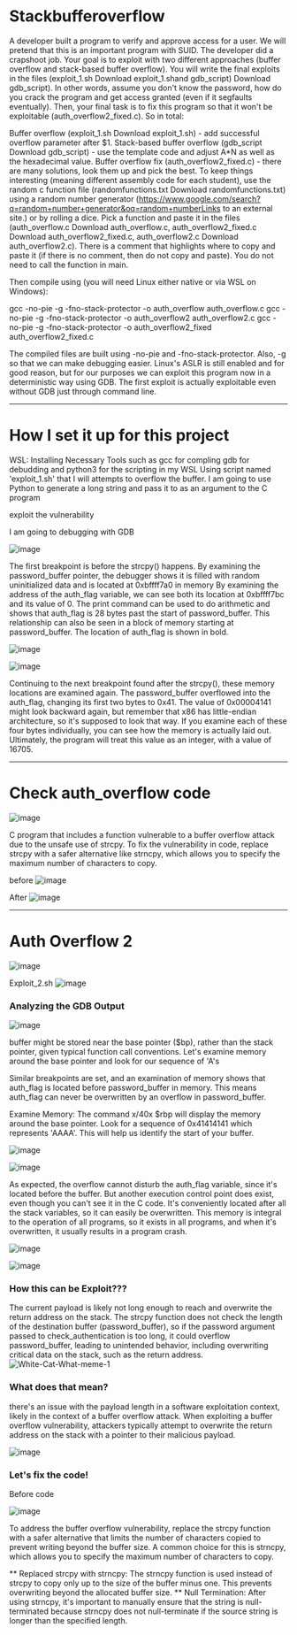 # Stackbufferoverflow

A developer built a program to verify and approve access for a user. We will pretend that this is an important program with SUID. The developer did a crapshoot job. Your goal is to exploit with two different approaches (buffer overflow and stack-based buffer overflow). You will write the final exploits in the files (exploit_1.sh Download exploit_1.shand gdb_script) Download gdb_script). In other words, assume you don't know the password, how do you crack the program and get access granted (even if it segfaults eventually). Then, your final task is to fix this program so that it won't be exploitable (auth_overflow2_fixed.c). So in total:

Buffer overflow (exploit_1.sh Download exploit_1.sh) - add successful overflow parameter after $1.
Stack-based buffer overflow (gdb_script Download gdb_script) - use the template code and adjust A*N as well as the hexadecimal value.
Buffer overflow fix (auth_overflow2_fixed.c) - there are many solutions, look them up and pick the best.
To keep things interesting (meaning different assembly code for each student), use the random c function file (randomfunctions.txt Download randomfunctions.txt) using a random number generator (https://www.google.com/search?q=random+number+generator&oq=random+numberLinks to an external site.) or by rolling a dice. Pick a function and paste it in the files (auth_overflow.c Download auth_overflow.c, auth_overflow2_fixed.c Download auth_overflow2_fixed.c, auth_overflow2.c Download auth_overflow2.c). There is a comment that highlights where to copy and paste it (if there is no comment, then do not copy and paste). You do not need to call the function in main.

Then compile using (you will need Linux either native or via WSL on Windows):


gcc -no-pie -g -fno-stack-protector -o auth_overflow auth_overflow.c
gcc -no-pie -g -fno-stack-protector -o auth_overflow2 auth_overflow2.c
gcc -no-pie -g -fno-stack-protector -o auth_overflow2_fixed auth_overflow2_fixed.c

The compiled files are built using -no-pie and -fno-stack-protector. Also, -g so that we can make debugging easier. Linux's ASLR is still enabled and for good reason, but for our purposes we can exploit this program now in a deterministic way using GDB. The first exploit is actually exploitable even without GDB just through command line.








----------------------------------------------------------------------------------------------------------------------------






# How I set it up for this project

WSL: Installing Necessary Tools such as gcc for compling gdb for debudding and python3 for the scripting in my WSL
Using script named 'exploit_1.sh' that I will attempts to overflow the buffer.
I am going to use Python to generate a long string and pass it to as an argument to the C program


exploit the vulnerability 

I am going to debugging with GDB

![image](https://github.com/peterisOnIT/Stackbufferoverflow/assets/117600297/05a2abea-68a1-47b4-829e-4decca93be17)

The first breakpoint is before the strcpy() happens. By examining the password_buffer pointer, the debugger shows it is filled with random uninitialized data and is located at  0xbffff7a0 in memory By examining the address of the auth_flag variable, we can see both its location at 0xbffff7bc and its value of 0. The print command can be used to do arithmetic and shows that auth_flag is 28 bytes past the start of password_buffer. This relationship can also be seen in a block of memory starting at password_buffer. The location of auth_flag is shown in bold.

![image](https://github.com/peterisOnIT/Stackbufferoverflow/assets/117600297/a3eb7620-b54b-4076-918f-df12a5d5dc4f)


![image](https://github.com/peterisOnIT/Stackbufferoverflow/assets/117600297/e582ff07-6459-4f39-8926-436d66306b9a)


Continuing to the next breakpoint found after the strcpy(), these memory locations are examined again. The password_buffer overflowed into the auth_flag, changing its first two bytes to 0x41. The value of 0x00004141 might look backward again, but remember that x86 has little-endian architecture, so it's supposed to look that way. If you examine each of these four bytes individually, you can see how the memory is actually laid out. Ultimately, the program will treat this value as an integer, with a value of 16705.



----------------------------------------------------------------------------------------------------------

# Check auth_overflow code

![image](https://github.com/peterisOnIT/Stackbufferoverflow/assets/117600297/a5d965a1-ee87-4ff4-a6a4-503fbafb5fbc)

C program that includes a function vulnerable to a buffer overflow attack due to the unsafe use of strcpy.
To fix the vulnerability in code, replace strcpy with a safer alternative like strncpy, which allows you to specify the maximum number of characters to copy.


before
![image](https://github.com/peterisOnIT/Stackbufferoverflow/assets/117600297/f9686746-46ae-4b53-bd5d-7ff3f8281aaf)




After 
![image](https://github.com/peterisOnIT/Stackbufferoverflow/assets/117600297/078f292e-5d90-403e-b3b1-f80d143191a0)


----------------------------------------------------------------------------------------------------------

# Auth Overflow 2

![image](https://github.com/peterisOnIT/Stackbufferoverflow/assets/117600297/bf90515d-30f6-4a61-8b13-49d0822dda43)


Exploit_2.sh
![image](https://github.com/peterisOnIT/Stackbufferoverflow/assets/117600297/51a6ffd2-7193-42b1-8ea6-059058d975c3)

### Analyzing the GDB Output

![image](https://github.com/peterisOnIT/Stackbufferoverflow/assets/117600297/32ab4a1f-4623-48ff-8db1-f1c5d1d34c7b)

buffer might be stored near the base pointer ($bp), rather than the stack pointer, given typical function call conventions. Let's examine memory around the base pointer and look for our sequence of 'A's

Similar breakpoints are set, and an examination of memory shows that auth_flag is located before password_buffer in memory. This means auth_flag can never be overwritten by an overflow in password_buffer.

Examine Memory: The command x/40x $rbp will display the memory around the base pointer. Look for a sequence of 0x41414141 which represents 'AAAA'. This will help us identify the start of your buffer.

![image](https://github.com/peterisOnIT/Stackbufferoverflow/assets/117600297/a0a8aeb3-3c71-402d-ae56-b785be30290a)

![image](https://github.com/peterisOnIT/Stackbufferoverflow/assets/117600297/5545e821-be95-489a-9521-2cd845dbca87)


As expected, the overflow cannot disturb the auth_flag variable, since it's located before the buffer. But another execution control point does exist, even though you can't see it in the C code. It's conveniently located after all the stack variables, so it can easily be overwritten. This memory is integral to the operation of all programs, so it exists in all programs, and when it's overwritten, it usually results in a program crash.


![image](https://github.com/peterisOnIT/Stackbufferoverflow/assets/117600297/f2538cdc-2c70-4585-8bef-299eeca7842b)


![image](https://github.com/peterisOnIT/Stackbufferoverflow/assets/117600297/553e00c8-0fdf-4f82-ac62-2c466e7423b9)






### How this can be Exploit???
The current payload is likely not long enough to reach and overwrite the return address on the stack. The strcpy function does not check the length of the destination buffer (password_buffer), so if the password argument passed to check_authentication is too long, it could overflow password_buffer, leading to unintended behavior, including overwriting critical data on the stack, such as the return address.
![White-Cat-What-meme-1](https://github.com/peterisOnIT/Stackbufferoverflow/assets/117600297/7f16619b-0eab-4a3d-b0c8-3a87066817c7)

### What does that mean?

there's an issue with the payload length in a software exploitation context, likely in the context of a buffer overflow attack. When exploiting a buffer overflow vulnerability, attackers typically attempt to overwrite the return address on the stack with a pointer to their malicious payload.



![image](https://github.com/peterisOnIT/Stackbufferoverflow/assets/117600297/dfdbb6e6-3e24-4b2e-ba99-7f3c5be7f834)


### Let's fix the code!

Before code

![image](https://github.com/peterisOnIT/Stackbufferoverflow/assets/117600297/0f8fa5e4-ec4f-4cf4-ad27-5e947290d283)


To address the buffer overflow vulnerability, replace the strcpy function with a safer alternative that limits the number of characters copied to prevent writing beyond the buffer size. A common choice for this is strncpy, which allows you to specify the maximum number of characters to copy.

** Replaced strcpy with strncpy: The strncpy function is used instead of strcpy to copy only up to the size of the buffer minus one. This prevents overwriting beyond the allocated buffer size.
** Null Termination: After using strncpy, it's important to manually ensure that the string is null-terminated because strncpy does not null-terminate if the source string is longer than the specified length.


